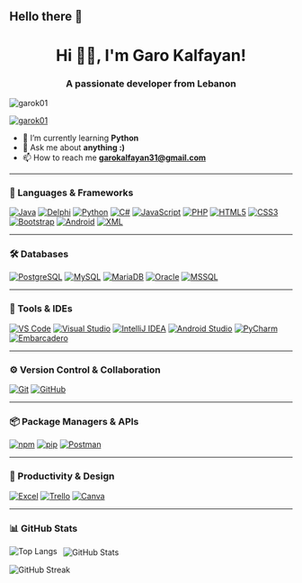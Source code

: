 ## Hello there 👋

<h1 align="center">Hi 🙋‍♂️, I'm Garo Kalfayan!</h1>
<h3 align="center">A passionate developer from Lebanon</h3>

<p align="left">
  <img src="https://komarev.com/ghpvc/?username=garok01&label=Profile%20views&color=0e75b6&style=flat" alt="garok01" />
</p>

<p align="left">
  <a href="https://github.com/ryo-ma/github-profile-trophy">
    <img src="https://github-profile-trophy.vercel.app/?username=garok01" alt="garok01" />
  </a>
</p>

- 🌱 I’m currently learning **Python**
- 💬 Ask me about **anything :)**
- 📫 How to reach me **garokalfayan31@gmail.com**

---

### 🧰 Languages & Frameworks

[![Java](https://img.shields.io/badge/Java-007396?style=for-the-badge&logo=java&logoColor=white)](https://www.java.com) 
[![Delphi](https://img.shields.io/badge/Delphi-EA1F33?style=for-the-badge&logo=delphi&logoColor=white)](https://www.embarcadero.com/products/delphi) 
[![Python](https://img.shields.io/badge/Python-3776AB?style=for-the-badge&logo=python&logoColor=white)](https://www.python.org) 
[![C#](https://img.shields.io/badge/C%23-239120?style=for-the-badge&logo=c-sharp&logoColor=white)](https://learn.microsoft.com/en-us/dotnet/csharp/) 
[![JavaScript](https://img.shields.io/badge/JavaScript-F7DF1E?style=for-the-badge&logo=javascript&logoColor=black)](https://developer.mozilla.org/en-US/docs/Web/JavaScript) 
[![PHP](https://img.shields.io/badge/PHP-777BB4?style=for-the-badge&logo=php&logoColor=white)](https://www.php.net) 
[![HTML5](https://img.shields.io/badge/HTML5-E34F26?style=for-the-badge&logo=html5&logoColor=white)](https://developer.mozilla.org/en-US/docs/Web/HTML) 
[![CSS3](https://img.shields.io/badge/CSS3-1572B6?style=for-the-badge&logo=css3&logoColor=white)](https://developer.mozilla.org/en-US/docs/Web/CSS) 
[![Bootstrap](https://img.shields.io/badge/Bootstrap-7952B3?style=for-the-badge&logo=bootstrap&logoColor=white)](https://getbootstrap.com) 
[![Android](https://img.shields.io/badge/Android-3DDC84?style=for-the-badge&logo=android&logoColor=white)](https://developer.android.com) 
[![XML](https://img.shields.io/badge/XML-FF6600?style=for-the-badge&logo=xml&logoColor=white)](https://www.w3.org/XML/)

---

### 🛠 Databases

[![PostgreSQL](https://img.shields.io/badge/PostgreSQL-336791?style=for-the-badge&logo=postgresql&logoColor=white)](https://www.postgresql.org) 
[![MySQL](https://img.shields.io/badge/MySQL-4479A1?style=for-the-badge&logo=mysql&logoColor=white)](https://www.mysql.com) 
[![MariaDB](https://img.shields.io/badge/MariaDB-003545?style=for-the-badge&logo=mariadb&logoColor=white)](https://mariadb.org) 
[![Oracle](https://img.shields.io/badge/Oracle-F80000?style=for-the-badge&logo=oracle&logoColor=white)](https://www.oracle.com) 
[![MSSQL](https://img.shields.io/badge/MSSQL-CC2927?style=for-the-badge&logo=microsoft-sql-server&logoColor=white)](https://learn.microsoft.com/en-us/sql/sql-server/)

---

### 🧰 Tools & IDEs

[![VS Code](https://img.shields.io/badge/VS%20Code-007ACC?style=for-the-badge&logo=visual-studio-code&logoColor=white)](https://code.visualstudio.com) 
[![Visual Studio](https://img.shields.io/badge/Visual%20Studio-5C2D91?style=for-the-badge&logo=visual-studio&logoColor=white)](https://visualstudio.microsoft.com) 
[![IntelliJ IDEA](https://img.shields.io/badge/IntelliJ%20IDEA-000000?style=for-the-badge&logo=intellij-idea&logoColor=white)](https://www.jetbrains.com/idea) 
[![Android Studio](https://img.shields.io/badge/Android%20Studio-3DDC84?style=for-the-badge&logo=android-studio&logoColor=white)](https://developer.android.com/studio) 
[![PyCharm](https://img.shields.io/badge/PyCharm-000000?style=for-the-badge&logo=pycharm&logoColor=white)](https://www.jetbrains.com/pycharm) 
[![Embarcadero](https://img.shields.io/badge/Embarcadero-A6192E?style=for-the-badge&logo=delphi&logoColor=white)](https://www.embarcadero.com)

---

### ⚙️ Version Control & Collaboration

[![Git](https://img.shields.io/badge/Git-F05032?style=for-the-badge&logo=git&logoColor=white)](https://git-scm.com) 
[![GitHub](https://img.shields.io/badge/GitHub-181717?style=for-the-badge&logo=github&logoColor=white)](https://github.com)

---

### 📦 Package Managers & APIs

[![npm](https://img.shields.io/badge/npm-CB3837?style=for-the-badge&logo=npm&logoColor=white)](https://www.npmjs.com) 
[![pip](https://img.shields.io/badge/pip-3776AB?style=for-the-badge&logo=pypi&logoColor=white)](https://pypi.org/project/pip) 
[![Postman](https://img.shields.io/badge/Postman-FF6C37?style=for-the-badge&logo=postman&logoColor=white)](https://postman.com)

---

### 🎨 Productivity & Design

[![Excel](https://img.shields.io/badge/Microsoft%20Excel-217346?style=for-the-badge&logo=microsoft-excel&logoColor=white)](https://office.com) 
[![Trello](https://img.shields.io/badge/Trello-0052CC?style=for-the-badge&logo=trello&logoColor=white)](https://trello.com) 
[![Canva](https://img.shields.io/badge/Canva-00C4CC?style=for-the-badge&logo=canva&logoColor=white)](https://canva.com)

---

### 📊 GitHub Stats

<p>
  <img align="left" src="https://github-readme-stats.vercel.app/api/top-langs?username=garok01&show_icons=true&locale=en&layout=compact" alt="Top Langs" />
</p>

<p>&nbsp;
  <img align="center" src="https://github-readme-stats.vercel.app/api?username=garok01&show_icons=true&locale=en" alt="GitHub Stats" />
</p>

<p>
  <img align="center" src="https://github-readme-streak-stats.herokuapp.com/?user=garok01&" alt="GitHub Streak" />
</p>

<!--
**GaroK01/GaroK01** is a ✨ _special_ ✨ repository because its `README.md` (this file) appears on your GitHub profile.

Here are some ideas to get you started:

- 🔭 I’m currently working on ...
- 🌱 I’m currently learning ...
- 👯 I’m looking to collaborate on ...
- 🤔 I’m looking for help with ...
- 💬 Ask me about ...
- 📫 How to reach me: ...
- 😄 Pronouns: ...
- ⚡ Fun fact: ...
-->
